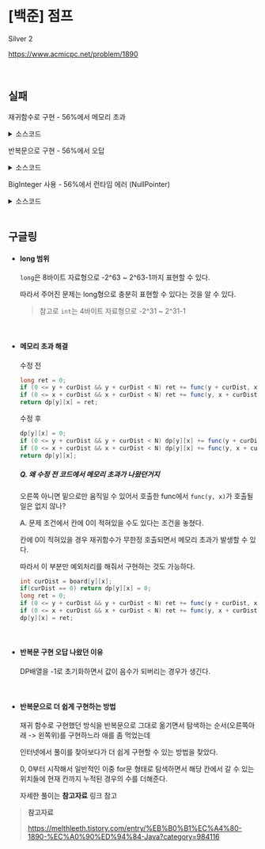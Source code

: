 # [백준] 점프

Silver 2

https://www.acmicpc.net/problem/1890

<br>

## 실패

재귀함수로 구현 - 56%에서 메모리 초과

<details><summary>소스코드</summary>

```java
import java.io.BufferedReader;
import java.io.InputStreamReader;
import java.util.Arrays;
import java.util.StringTokenizer;

public class Main {

    int N;
    int[][] board;

    long[][] dp; // 경로의 개수 2^63, (2^10)^6, 10^18 이상 / int 형의 범위 21억 = 21 * 10^8

    long func(int y, int x) {
        // 게임 판을 벗어남
        if (y < 0 || x < 0 || x >= N || y >= N) return 0;
        // 도착
        if (y == N - 1 && x == N - 1) return 1;
        if (dp[y][x] != -1) return dp[y][x];

        int curDist = board[y][x];
        long ret = 0;
        if (0 <= y + curDist && y + curDist < N) ret += func(y + curDist, x);
        if (0 <= x + curDist && x + curDist < N) ret += func(y, x + curDist);
        dp[y][x] = ret;
        return dp[y][x];
    }

    void solution() throws Exception {
        BufferedReader br = new BufferedReader(new InputStreamReader(System.in));
        N = Integer.parseInt(br.readLine());
        board = new int[N][N];
        for (int i = 0; i < N; i++) {
            board[i] = Arrays.stream(br.readLine().split(" ")).mapToInt(Integer::parseInt).toArray();
        }

        dp = new long[N][N];
        for (int i = 0; i < N; i++) {
            Arrays.fill(dp[i], -1);
        }
        dp[N - 1][N - 1] = 0;

        System.out.println(func(0, 0));
    }

    public static void main(String[] args) throws Exception {
        new Main().solution();
    }
}
```

</details>

반복문으로 구현 - 56%에서 오답

<details><summary>소스코드</summary>

```java
import java.io.BufferedReader;
import java.io.InputStreamReader;
import java.util.Arrays;
import java.util.StringTokenizer;

public class Main {

    int N;
    int[][] board;

    long[][] dp; // 경로의 개수 2^63, (2^10)^6, 10^18 이상 / int 형의 범위 21억 = 21 * 10^8

    void solution() throws Exception {
        BufferedReader br = new BufferedReader(new InputStreamReader(System.in));
        N = Integer.parseInt(br.readLine());
        board = new int[N][N];
        for (int i = 0; i < N; i++) {
            board[i] = Arrays.stream(br.readLine().split(" ")).mapToInt(Integer::parseInt).toArray();
        }

        dp = new long[N][N];
        for (int i = 0; i < N; i++) {
            Arrays.fill(dp[i], -1);
        }
        dp[N - 1][N - 1] = 1;
        for (int i = N - 2; i >= 0; i--) {
            int y = N - 1;
            int x = i;
            while (x < N) {
                long ret = 0;
                int curDist = board[y][x];
                if (0 <= y + curDist && y + curDist < N) ret += dp[y + curDist][x];
                if (0 <= x + curDist && x + curDist < N) ret += dp[y][x + curDist];
                dp[y][x] = ret;
                y--;
                x++;
            }
        }
        for (int i = N - 2; i >= 0; i--) {
            int y = i;
            int x = 0;
            while (x <= i) {
                long ret = 0;
                int curDist = board[y][x];
                if (0 <= y + curDist && y + curDist < N) ret += dp[y + curDist][x];
                if (0 <= x + curDist && x + curDist < N) ret += dp[y][x + curDist];
                dp[y][x] = ret;
                y--;
                x++;
            }
        }

        System.out.println(dp[0][0]);
    }

    public static void main(String[] args) throws Exception {
        new Main().solution();
    }
}
```

</details>

BigInteger 사용 - 56%에서 런타임 에러 (NullPointer)

<details><summary>소스코드</summary>

```java
import java.io.BufferedReader;
import java.io.InputStreamReader;
import java.math.BigInteger;
import java.util.Arrays;
import java.util.StringTokenizer;

public class Main {

    int N;
    int[][] board;

    BigInteger[][] dp;

    void solution() throws Exception {
        BufferedReader br = new BufferedReader(new InputStreamReader(System.in));
        N = Integer.parseInt(br.readLine());
        board = new int[N][N];
        for (int i = 0; i < N; i++) {
            board[i] = Arrays.stream(br.readLine().split(" ")).mapToInt(Integer::parseInt).toArray();
        }

        dp = new BigInteger[N][N];
        dp[N - 1][N - 1] = new BigInteger("1");
        for (int i = N - 2; i >= 0; i--) {
            int y = N - 1;
            int x = i;
            while (y >= i) {
                BigInteger ret = new BigInteger("0");
                int curDist = board[y][x];
                if (0 <= y + curDist && y + curDist < N) ret = ret.add(dp[y + curDist][x]);
                if (0 <= x + curDist && x + curDist < N) ret = ret.add(dp[y][x + curDist]);
                dp[y][x] = ret;
                y--;
                x++;
            }
        }
        for (int i = N - 2; i >= 0; i--) {
            int y = i;
            int x = 0;
            while (x <= i) {
                BigInteger ret = new BigInteger("0");
                int curDist = board[y][x];
                if (0 <= y + curDist && y + curDist < N) ret = ret.add(dp[y + curDist][x]);
                if (0 <= x + curDist && x + curDist < N) ret = ret.add(dp[y][x + curDist]);
                dp[y][x] = ret;
                y--;
                x++;
            }
        }

        System.out.println(dp[0][0]);
    }

    public static void main(String[] args) throws Exception {
        new Main().solution();
    }
}
```

</details><br>

## 구글링

* #### long 범위

  `long`은 8바이트 자료형으로 -2^63 ~ 2^63-1까지 표현할 수 있다.

  따라서 주어진 문제는 long형으로 충분히 표현할 수 있다는 것을 알 수 있다.

  > 참고로 `int`는 4바이트 자료형으로 -2^31 ~ 2^31-1

  <br>

* #### 메모리 초과 해결

  수정 전

  ```java
  long ret = 0;
  if (0 <= y + curDist && y + curDist < N) ret += func(y + curDist, x);
  if (0 <= x + curDist && x + curDist < N) ret += func(y, x + curDist);
  return dp[y][x] = ret;
  ```

  수정 후

  ```java
  dp[y][x] = 0;
  if (0 <= y + curDist && y + curDist < N) dp[y][x] += func(y + curDist, x);
  if (0 <= x + curDist && x + curDist < N) dp[y][x] += func(y, x + curDist);
  return dp[y][x];
  ```

  ##### Q. 왜 수정 전 코드에서 메모리 초과가 나왔던거지

  오른쪽 아니면 밑으로만 움직일 수 있어서 호출한 func에서 `func(y, x)`가 호출될 일은 없지 않나?

  A. 문제 조건에서 칸에 0이 적혀있을 수도 있다는 조건을 놓쳤다.

  칸에 0이 적혀있을 경우 재귀함수가 무한정 호출되면서 메모리 초과가 발생할 수 있다.

  따라서 이 부분만 예외처리를 해줘서 구현하는 것도 가능하다.

  ```java
  int curDist = board[y][x];
  if(curDist == 0) return dp[y][x] = 0;
  long ret = 0;
  if (0 <= y + curDist && y + curDist < N) ret += func(y + curDist, x);
  if (0 <= x + curDist && x + curDist < N) ret += func(y, x + curDist);
  dp[y][x] = ret;
  ```

  <br>

* #### 반복문 구현 오답 나왔던 이유

  DP배열을 -1로 초기화하면서 값이 음수가 되버리는 경우가 생긴다.

  <br>

* #### 반복문으로 더 쉽게 구현하는 방법

  재귀 함수로 구현했던 방식을 반복문으로 그대로 옮기면서 탐색하는 순서(오른쪽아래 -> 왼쪽위)를 구현하느라 애를 좀 먹었는데

  인터넷에서 풀이를 찾아보다가 더 쉽게 구현할 수 있는 방법을 찾았다.

  0, 0부터 시작해서 일반적인 이중 for문 형태로 탐색하면서 해당 칸에서 갈 수 있는 위치들에 현재 칸까지 누적된 경우의 수를 더해준다.

  자세한 풀이는 **참고자료** 링크 참고

> **참고자료**
>
> https://melthleeth.tistory.com/entry/%EB%B0%B1%EC%A4%80-1890-%EC%A0%90%ED%94%84-Java?category=984116